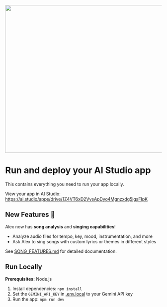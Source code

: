 <div align="center">
<img width="1200" height="475" alt="GHBanner" src="https://github.com/user-attachments/assets/0aa67016-6eaf-458a-adb2-6e31a0763ed6" />
</div>

# Run and deploy your AI Studio app

This contains everything you need to run your app locally.

View your app in AI Studio: https://ai.studio/apps/drive/1Z4VT6xD2VvsApDyo4Mgnzxdg5igsFIpK

## New Features 🎵

Alex now has **song analysis** and **singing capabilities**! 
- Analyze audio files for tempo, key, mood, instrumentation, and more
- Ask Alex to sing songs with custom lyrics or themes in different styles

See [SONG_FEATURES.md](SONG_FEATURES.md) for detailed documentation.

## Run Locally

**Prerequisites:**  Node.js


1. Install dependencies:
   `npm install`
2. Set the `GEMINI_API_KEY` in [.env.local](.env.local) to your Gemini API key
3. Run the app:
   `npm run dev`
